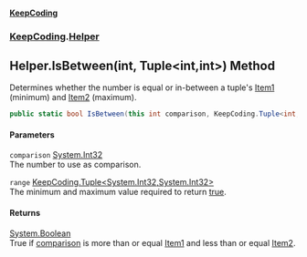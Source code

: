 #### [KeepCoding](index.md 'index')
### [KeepCoding](KeepCoding.md 'KeepCoding').[Helper](Helper.md 'KeepCoding.Helper')
## Helper.IsBetween(int, Tuple&lt;int,int&gt;) Method
Determines whether the number is equal or in-between a tuple's [Item1](Tuple.T..Item1.md 'KeepCoding.Tuple&lt;T&gt;.Item1') (minimum) and [Item2](Tuple.T1.T2..Item2.md 'KeepCoding.Tuple&lt;T1,T2&gt;.Item2') (maximum).  
```csharp
public static bool IsBetween(this int comparison, KeepCoding.Tuple<int,int> range);
```
#### Parameters
<a name='KeepCoding.Helper.IsBetween(int.KeepCoding.Tuple.int.int.).comparison'></a>
`comparison` [System.Int32](https://docs.microsoft.com/en-us/dotnet/api/System.Int32 'System.Int32')  
The number to use as comparison.
  
<a name='KeepCoding.Helper.IsBetween(int.KeepCoding.Tuple.int.int.).range'></a>
`range` [KeepCoding.Tuple&lt;](Tuple.T1.T2..md 'KeepCoding.Tuple&lt;T1,T2&gt;')[System.Int32](https://docs.microsoft.com/en-us/dotnet/api/System.Int32 'System.Int32')[,](Tuple.T1.T2..md 'KeepCoding.Tuple&lt;T1,T2&gt;')[System.Int32](https://docs.microsoft.com/en-us/dotnet/api/System.Int32 'System.Int32')[&gt;](Tuple.T1.T2..md 'KeepCoding.Tuple&lt;T1,T2&gt;')  
The minimum and maximum value required to return [true](https://docs.microsoft.com/en-us/dotnet/csharp/language-reference/builtin-types/bool 'https://docs.microsoft.com/en-us/dotnet/csharp/language-reference/builtin-types/bool').
  
#### Returns
[System.Boolean](https://docs.microsoft.com/en-us/dotnet/api/System.Boolean 'System.Boolean')  
True if [comparison](Helper.IsBetween.yGAVQsYMgOvdZEkLhyXmDw.md#KeepCoding.Helper.IsBetween(int.KeepCoding.Tuple.int.int.).comparison 'KeepCoding.Helper.IsBetween(int, KeepCoding.Tuple&lt;int,int&gt;).comparison') is more than or equal [Item1](Tuple.T..Item1.md 'KeepCoding.Tuple&lt;T&gt;.Item1') and less than or equal [Item2](Tuple.T1.T2..Item2.md 'KeepCoding.Tuple&lt;T1,T2&gt;.Item2').
